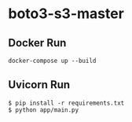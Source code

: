 # boto3-s3-master


## Docker Run  
```
docker-compose up --build
```

## Uvicorn Run  
```
$ pip install -r requirements.txt
$ python app/main.py
```
